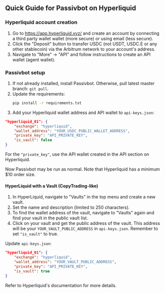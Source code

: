 ## Quick Guide for Passivbot on Hyperliquid

### Hyperliquid account creation

1. Go to https://app.hyperliquid.xyz/ and create an account by connecting a third party wallet wallet (more secure) or using email (less secure).
2. Click the "Deposit" button to transfer USDC (not USDT, USDC.E or any other stablecoin) via the Arbitrum network to your account's address.
3. Navigate to "More" -> "API" and follow instructions to create an API wallet (agent wallet).

### Passivbot setup

1. If not already installed, install Passivbot. Otherwise, pull latest master branch: `git pull`.
2. Update the requirements:
   ```bash
   pip install -r requirements.txt
   ```
3. Add your Hyperliquid wallet address and API wallet to `api-keys.json`:
```json
"hyperliquid_01": {
    "exchange": "hyperliquid",
    "wallet_address": "YOUR_USDC_PUBLIC_WALLET_ADDRESS",
    "private_key": "API_PRIVATE_KEY",
    "is_vault": false
}
```
For the `"private_key"`, use the API wallet created in the API section on Hyperliquid.

Now Passivbot may be run as normal. Note that Hyperliquid has a minimum $10 order size.

#### HyperLiquid with a Vault (CopyTrading-like)
1. In HyperLiquid, navigate to "Vaults" in the top menu and create a new vault.
2. Set the name and description (limited to 250 characters).
3. To find the wallet address of the vault, navigate to "Vaults" again and find your vault in the public vault list.
4. Click on your vault and get the public address of the vault. This address will be your `YOUR_VAULT_PUBLIC_ADDRESS` in `api-keys.json`. Remember to set `"is_vault"` to true.

Update `api-keys.json`:
```json
"hyperliquid_01": {
    "exchange": "hyperliquid",
    "wallet_address": "YOUR_VAULT_PUBLIC_ADDRESS",
    "private_key": "API_PRIVATE_KEY",
    "is_vault": true
}
```

Refer to Hyperliquid's documentation for more details.
